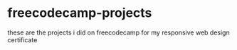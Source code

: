 # freecodecamp-projects
these are the projects i did on freecodecamp for my responsive web design certificate
